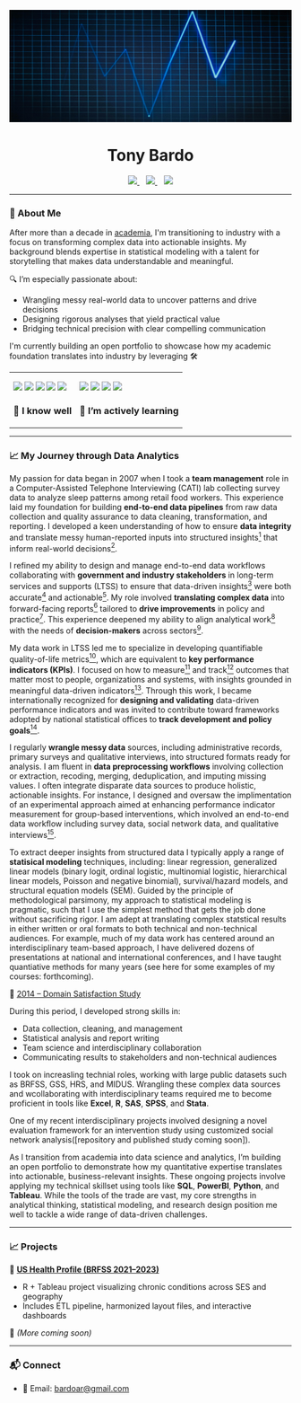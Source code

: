 <p align="center">
  <img src="https://github.com/tonybardo/tonybardo/blob/main/data_background.jpg" width="100%" height="200" alt="Data Background" />
</p>

<h1 align="center">Tony Bardo</h1>

<p align="center">
  <a href="https://github.com/tonybardo">
    <img src="https://img.shields.io/github/followers/tonybardo?label=GitHub&style=social" />
  </a>
  &nbsp;&nbsp;
  <a href="https://scholar.google.com/citations?user=JzoBYdcAAAAJ&hl=en" target="_blank">
    <img src="https://img.shields.io/badge/Google%20Scholar-Profile-blue?logo=googlescholar" />
  </a>
  &nbsp;&nbsp;
  <a href="#">
    <img src="https://visitor-badge.laobi.icu/badge?page_id=tonybardo.tonybardo" />
  </a>
</p>

---

### 🔬 About Me

After more than a decade in [academia](https://github.com/TonyBardo/TonyBardo/blob/main/academic_cv.pdf), I'm transitioning to industry with a focus on transforming complex data into actionable insights. My background blends expertise in statistical modeling with a talent for storytelling that makes data understandable and meaningful.

🔍 I’m especially passionate about:
- Wrangling messy real-world data to uncover patterns and drive decisions
- Designing rigorous analyses that yield practical value
- Bridging technical precision with clear compelling communication

I'm currently building an open portfolio to showcase how my academic foundation translates into industry by leveraging 🛠

<table>
  <tr>
    <td>
      <p>
        <img src="https://img.shields.io/badge/-R-276DC3?logo=r&logoColor=white" />
        <img src="https://img.shields.io/badge/-Stata-1a73e8?logo=data:image/svg+xml;base64,...&label=Stata" />
        <img src="https://img.shields.io/badge/-SAS-007ACC?logo=sas&logoColor=white" />
        <img src="https://img.shields.io/badge/-SPSS-FF6F61?logo=ibm&logoColor=white" />
        <img src="https://img.shields.io/badge/-Excel-217346?logo=microsoft-excel&logoColor=white" />
         <h3>🧰 I know well</h3>
      </p>
    </td>
    <td>
      <p>
        <img src="https://img.shields.io/badge/-SQL-4479A1?logo=postgresql&logoColor=white" />
        <img src="https://img.shields.io/badge/-Python-3776AB?logo=python&logoColor=white" />
        <img src="https://img.shields.io/badge/-Tableau-E97627?logo=tableau&logoColor=white" />
        <img src="https://img.shields.io/badge/-Power%20BI-F2C811?logo=powerbi&logoColor=black" />
        <h3>🚧 I’m actively learning</h3>
      </p>
    </td>
  </tr>
</table>

---

### 📈 My Journey through Data Analytics

My passion for data began in 2007 when I took a **team management** role in a Computer-Assisted Telephone Interviewing (CATI) lab collecting survey data to analyze sleep patterns among retail food workers. This experience laid my foundation for building **end-to-end data pipelines** from raw data collection and quality assurance to data cleaning, transformation, and reporting. I developed a keen understanding of how to ensure **data integrity** and translate messy human-reported inputs into structured insights[<sup>1</sup>](https://github.com/TonyBardo/TonyBardo/blob/main/papers/2_Maume_Gender_Sleep_G%26S_2010.pdf) that inform real-world decisions[<sup>2</sup>](https://github.com/TonyBardo/TonyBardo/blob/main/papers/1_Maume_Gender_Sleep_ASR_2009.pdf).

I refined my ability to design and manage end-to-end data workflows collaborating with **government and industry stakeholders** in long-term services and supports (LTSS) to ensure that data-driven insights[<sup>3</sup>](https://github.com/TonyBardo/TonyBardo/blob/main/papers/5_Applebaum_CareMngt_JGCM_2014.pdf) were both accurate[<sup>4</sup>](https://github.com/TonyBardo/TonyBardo/blob/main/papers/R6_Mehdizadeh_OHCounty_2014.pdf) and actionable[<sup>5</sup>](https://github.com/TonyBardo/TonyBardo/blob/main/papers/R2_Mehdizadeh_PACE_tri_2009.pdf). My role involved **translating complex data** into forward-facing reports[<sup>6</sup>](https://github.com/TonyBardo/TonyBardo/blob/main/papers/R4_Applebaum_TransitionsS_2011.pdf) tailored to **drive improvements** in policy and practice[<sup>7</sup>](https://github.com/TonyBardo/TonyBardo/blob/main/papers/R5_Applebaum_TransitionsL_2011.pdf). This experience deepened my ability to align analytical work[<sup>8</sup>](https://github.com/TonyBardo/TonyBardo/blob/main/papers/6_Bardo_Transitions_JAG_2014.pdf) with the needs of **decision-makers** across sectors[<sup>9</sup>](https://github.com/TonyBardo/TonyBardo/blob/main/papers/C1b2_Applebaum_Global_2019.pdf).

My data work in LTSS led me to specialize in developing quantifiable quality-of-life metrics[<sup>10</sup>]( https://link.springer.com/journal/11205), which are equivalent to **key performance indicators (KPIs)**. I focused on how to measure[<sup>11</sup>](https://github.com/TonyBardo/TonyBardo/blob/main/papers/7_Bardo_DomSat_SIR_2014.pdf) and track[<sup>12</sup>](https://github.com/TonyBardo/TonyBardo/blob/main/papers/10_Bardo_Happy_APC_SPPS_2017.pdf) outcomes that matter most to people, organizations and systems, with insights grounded in meaningful data-driven indicators[<sup>13</sup>](https://github.com/TonyBardo/TonyBardo/blob/main/papers/11_Bardo_HappyDomSat_ALCR_2017.pdf). Through this work, I became internationally recognized for **designing and validating** data-driven performance indicators and was invited to contribute toward frameworks adopted by national statistical offices to **track development and policy goals**[<sup>14</sup>](https://github.com/TonyBardo/TonyBardo/blob/main/papers/New-Frontiers-in-Subjective-Well-being-Measurement-4-March-2024-Agenda.pdf).

I regularly **wrangle messy data** sources, including administrative records, primary surveys and qualitative interviews, into structured formats ready for analysis. I am fluent in **data preprocessing workflows** involving collection or extraction, recoding, merging, deduplication, and imputing missing values. I often integrate disparate data sources to produce holistic, actionable insights. For instance, I designed and oversaw the implimentation of an experimental approach aimed at enhancing performance indicator measurement for group-based interventions, which involved an end-to-end data workflow including survey data, social network data, and qualitative interviews[<sup>15</sup>]().

To extract deeper insights from structured data I typically apply a range of **statisical modeling** techniques, including: linear regression, generalized linear models (binary logit, ordinal logistic, multinomial logistic, hierarchical linear models, Poisson and negative binomial), survival/hazard models, and structural equation models (SEM). Guided by the principle of methodological parsimony, my approach to statistical modeling is pragmatic, such that I use the simplest method that gets the job done without sacrificing rigor. I am adept at translating complex statstical results in either written or oral formats to both technical and non-technical audiences. For example, much of my data work has centered around an interdisciplinary team-based approach, I have delivered dozens of presentations at national and international conferences, and I have taught quantiative methods for many years (see here for some examples of my courses: forthcoming).


📄 [2014 – Domain Satisfaction Study](https://github.com/TonyBardo/TonyBardo/raw/main/papers/7_Bardo_DomSat_SIR_2014.pdf)  

During this period, I developed strong skills in:
- Data collection, cleaning, and management
- Statistical analysis and report writing
- Team science and interdisciplinary collaboration
- Communicating results to stakeholders and non-technical audiences

I took on increasling technial roles, working with large public datasets such as BRFSS, GSS, HRS, and MIDUS. Wrangling these complex data sources and wcollaborating with interdisciplinary teams required me to become proficient in tools like  **Excel**, **R**, **SAS**, **SPSS**, and **Stata**. 

One of my recent interdisciplinary projects involved designing a novel evaluation framework for an intervention study using customized social network analysis([repository and published study coming soon]). 

As I transition from academia into data science and analytics, I’m building an open portfolio to demonstrate how my quantitative expertise translates into actionable, business-relevant insights. These ongoing projects involve applying my technical skillset using tools like **SQL**, **PowerBI**, **Python**, and **Tableau**. While the tools of the trade are vast, my core strengths in analytical thinking, statistical modeling, and research design position me well to tackle a wide range of data-driven challenges.

---

### 📈 Projects

🚀 **[US Health Profile (BRFSS 2021–2023)](https://github.com/tonybardo/brfss-etl)**
- R + Tableau project visualizing chronic conditions across SES and geography
- Includes ETL pipeline, harmonized layout files, and interactive dashboards

🧪 *(More coming soon)*

---
### 📬 Connect

- 📧 Email: bardoar@gmail.com

